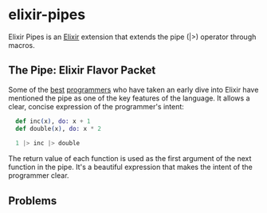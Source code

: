 # elixir-pipes

Elixir Pipes is an [Elixir](https://github.com/elixir-lang/elixir/) extension that extends the pipe (|>) operator through macros. 

## The Pipe: Elixir Flavor Packet

Some of the [best](http://joearms.github.io/2013/05/31/a-week-with-elixir.html) [programmers](http://pragprog.com/book/elixir/programming-elixir) who have taken an early dive into Elixir have mentioned the pipe as one of the key features of the language. It allows a clear, concise expression of the programmer's intent: 

```elixir
  def inc(x), do: x + 1
  def double(x), do: x * 2
  
  1 |> inc |> double
```

The return value of each function is used as the first argument of the next function in the pipe. It's a beautiful expression that makes the intent of the programmer clear. 

## Problems

